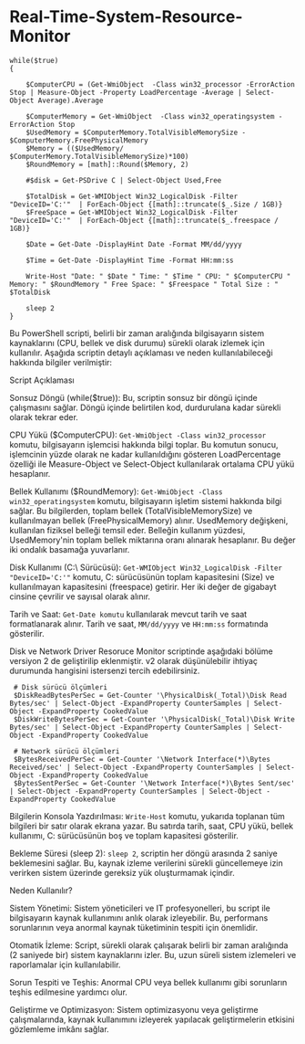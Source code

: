 # Real-Time-System-Resource-Monitor
```
while($true)
{

    $ComputerCPU = (Get-WmiObject  -Class win32_processor -ErrorAction Stop | Measure-Object -Property LoadPercentage -Average | Select-Object Average).Average

    $ComputerMemory = Get-WmiObject  -Class win32_operatingsystem -ErrorAction Stop
    $UsedMemory = $ComputerMemory.TotalVisibleMemorySize - $ComputerMemory.FreePhysicalMemory
    $Memory = (($UsedMemory/ $ComputerMemory.TotalVisibleMemorySize)*100)
    $RoundMemory = [math]::Round($Memory, 2)
	
	#$disk = Get-PSDrive C | Select-Object Used,Free 
	
	$TotalDisk = Get-WMIObject Win32_LogicalDisk -Filter "DeviceID='C:'"  | ForEach-Object {[math]::truncate($_.Size / 1GB)}
	$FreeSpace = Get-WMIObject Win32_LogicalDisk -Filter "DeviceID='C:'"  | ForEach-Object {[math]::truncate($_.freespace / 1GB)}

    $Date = Get-Date -DisplayHint Date -Format MM/dd/yyyy

    $Time = Get-Date -DisplayHint Time -Format HH:mm:ss

    Write-Host "Date: " $Date " Time: " $Time " CPU: " $ComputerCPU " Memory: " $RoundMemory " Free Space: " $Freespace " Total Size : " $TotalDisk
    
    sleep 2
}
```
Bu PowerShell scripti, belirli bir zaman aralığında bilgisayarın sistem kaynaklarını (CPU, bellek ve disk durumu) sürekli olarak izlemek için kullanılır. Aşağıda scriptin detaylı açıklaması ve neden kullanılabileceği hakkında bilgiler verilmiştir:

Script Açıklaması

  Sonsuz Döngü (while($true)):
        Bu, scriptin sonsuz bir döngü içinde çalışmasını sağlar. Döngü içinde belirtilen kod, durdurulana kadar sürekli olarak tekrar eder.

  CPU Yükü ($ComputerCPU):
        `Get-WmiObject -Class win32_processor` komutu, bilgisayarın işlemcisi hakkında bilgi toplar.
        Bu komutun sonucu, işlemcinin yüzde olarak ne kadar kullanıldığını gösteren LoadPercentage özelliği ile Measure-Object ve Select-Object kullanılarak ortalama CPU yükü hesaplanır.

  Bellek Kullanımı ($RoundMemory):
        `Get-WmiObject -Class win32_operatingsystem` komutu, bilgisayarın işletim sistemi hakkında bilgi sağlar.
        Bu bilgilerden, toplam bellek (TotalVisibleMemorySize) ve kullanılmayan bellek (FreePhysicalMemory) alınır.
        UsedMemory değişkeni, kullanılan fiziksel belleği temsil eder.
        Belleğin kullanım yüzdesi, UsedMemory'nin toplam bellek miktarına oranı alınarak hesaplanır.
        Bu değer iki ondalık basamağa yuvarlanır.

  Disk Kullanımı (C:\ Sürücüsü):
        `Get-WMIObject Win32_LogicalDisk -Filter "DeviceID='C:'"` komutu, C: sürücüsünün toplam kapasitesini (Size) ve kullanılmayan kapasitesini (freespace) getirir.
        Her iki değer de gigabayt cinsine çevrilir ve sayısal olarak alınır.

  Tarih ve Saat:
        `Get-Date komutu` kullanılarak mevcut tarih ve saat formatlanarak alınır.
        Tarih ve saat, `MM/dd/yyyy` ve `HH:mm:ss` formatında gösterilir.

Disk ve Network Driver Resoruce Monitor scriptinde aşağıdaki bölüme versiyon 2 de geliştirilip eklenmiştir. v2 olarak düşünülebilir ihtiyaç durumunda hangisini istersenzi tercih edebilirsiniz. 

```     
 # Disk sürücü ölçümleri
 $DiskReadBytesPerSec = Get-Counter '\PhysicalDisk(_Total)\Disk Read Bytes/sec' | Select-Object -ExpandProperty CounterSamples | Select-Object -ExpandProperty CookedValue
 $DiskWriteBytesPerSec = Get-Counter '\PhysicalDisk(_Total)\Disk Write Bytes/sec' | Select-Object -ExpandProperty CounterSamples | Select-Object -ExpandProperty CookedValue

 # Network sürücü ölçümleri
 $BytesReceivedPerSec = Get-Counter '\Network Interface(*)\Bytes Received/sec' | Select-Object -ExpandProperty CounterSamples | Select-Object -ExpandProperty CookedValue
 $BytesSentPerSec = Get-Counter '\Network Interface(*)\Bytes Sent/sec' | Select-Object -ExpandProperty CounterSamples | Select-Object -ExpandProperty CookedValue
```

  Bilgilerin Konsola Yazdırılması:
        `Write-Host` komutu, yukarıda toplanan tüm bilgileri bir satır olarak ekrana yazar.
        Bu satırda tarih, saat, CPU yükü, bellek kullanımı, C: sürücüsünün boş ve toplam kapasitesi gösterilir.

  Bekleme Süresi (sleep 2):
        `sleep 2`, scriptin her döngü arasında 2 saniye beklemesini sağlar. Bu, kaynak izleme verilerini sürekli güncellemeye izin verirken sistem üzerinde gereksiz yük oluşturmamak içindir.

Neden Kullanılır?

  Sistem Yönetimi: Sistem yöneticileri ve IT profesyonelleri, bu script ile bilgisayarın kaynak kullanımını anlık olarak izleyebilir. Bu, performans sorunlarının veya anormal kaynak tüketiminin tespiti için önemlidir.

  Otomatik İzleme: Script, sürekli olarak çalışarak belirli bir zaman aralığında (2 saniyede bir) sistem kaynaklarını izler. Bu, uzun süreli sistem izlemeleri ve raporlamalar için kullanılabilir.

  Sorun Tespiti ve Teşhis: Anormal CPU veya bellek kullanımı gibi sorunların teşhis edilmesine yardımcı olur.

  Geliştirme ve Optimizasyon: Sistem optimizasyonu veya geliştirme çalışmalarında, kaynak kullanımını izleyerek yapılacak geliştirmelerin etkisini gözlemleme imkânı sağlar.  


        
